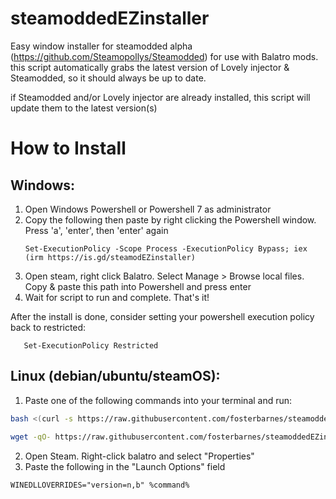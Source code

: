 # steamoddedEZinstaller
Easy window installer for steamodded alpha (https://github.com/Steamopollys/Steamodded) for use with Balatro mods. this script automatically grabs the latest version of Lovely injector & Steamodded, so it should always be up to date.

if Steamodded and/or Lovely injector are already installed, this script will update them to the latest version(s)

# How to Install
## Windows:
1. Open Windows Powershell or Powershell 7 as administrator
2. Copy the following then paste by right clicking the Powershell window. Press 'a', 'enter', then 'enter' again
   ```
   Set-ExecutionPolicy -Scope Process -ExecutionPolicy Bypass; iex (irm https://is.gd/steamodEZinstaller)
   ```
3. Open steam, right click Balatro. Select Manage > Browse local files. Copy & paste this path into Powershell and press enter
4. Wait for script to run and complete. That's it!

After the install is done, consider setting your powershell execution policy back to restricted:

```
   Set-ExecutionPolicy Restricted
```
## Linux (debian/ubuntu/steamOS):

1. Paste one of the following commands into your terminal and run:

```bash
bash <(curl -s https://raw.githubusercontent.com/fosterbarnes/steamoddedEZinstaller/main/STMDinstaller.sh)
```
```bash
wget -qO- https://raw.githubusercontent.com/fosterbarnes/steamoddedEZinstaller/main/STMDinstaller.sh | bash
```
2. Open Steam. Right-click balatro and select "Properties"
3. Paste the following in the "Launch Options" field
```
WINEDLLOVERRIDES="version=n,b" %command%
```
